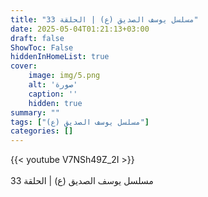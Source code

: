 ```yaml
---
title: "مسلسل يوسف الصديق (ع) | الحلقة 33"
date: 2025-05-04T01:21:13+03:00
draft: false
ShowToc: False
hiddenInHomeList: true
cover:
    image: img/5.png
    alt: 'صورة'
    caption: ''
    hidden: true
summary: ""
tags: ["مسلسل يوسف الصديق (ع)"]
categories: []
---
```


{{< youtube V7NSh49Z_2I >}}  
 <br>
مسلسل يوسف الصديق (ع) | الحلقة 33